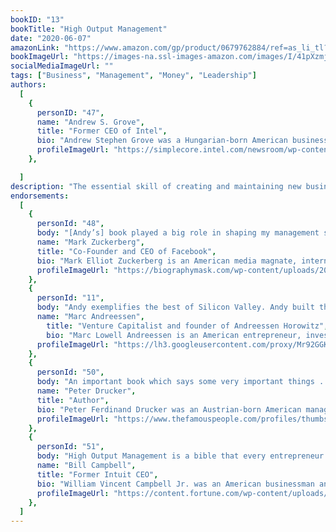 ```yaml
---
bookID: "13"
bookTitle: "High Output Management"
date: "2020-06-07"
amazonLink: "https://www.amazon.com/gp/product/0679762884/ref=as_li_tl?ie=UTF8&camp=1789&creative=9325&creativeASIN=0679762884&linkCode=as2&tag=btmysmarter-20&linkId=ef47d8770e8d9e6bbad0c1fe45c9e6bc"
bookImageUrl: "https://images-na.ssl-images-amazon.com/images/I/41pXzmjz9KL._SX322_BO1,204,203,200_.jpg"
socialMediaImageUrl: ""
tags: ["Business", "Management", "Money", "Leadership"]
authors:
  [
    {
      personID: "47",
      name: "Andrew S. Grove",
      title: "Former CEO of Intel",
      bio: "Andrew Stephen Grove was a Hungarian-born American businessman, engineer, author and a pioneer in the semiconductor industry. He escaped from Communist-controlled Hungary at the age of 20 and moved to the United States, where he finished his education.",
      profileImageUrl: "https://simplecore.intel.com/newsroom/wp-content/uploads/sites/11/2016/01/andrew-grove_2.jpg",
	},

  ]
description: "The essential skill of creating and maintaining new businesses—the art of the entrepreneur—can be summed up in a single word: managing. Born of Grove’s experiences at one of America’s leading technology companies, High Output Management is equally appropriate for sales managers, accountants, consultants, and teachers, as well as CEOs and startup founders. Grove covers techniques for creating highly productive teams, demonstrating methods of motivation that lead to peak performance—throughout, High Output Management is a practical handbook for navigating real-life business scenarios and a powerful management manifesto with the ability to revolutionize the way we work."
endorsements:
  [
    {
      personId: "48",
      body: "[Andy’s] book played a big role in shaping my management style",
      name: "Mark Zuckerberg",
	  title: "Co-Founder and CEO of Facebook",
	  bio: "Mark Elliot Zuckerberg is an American media magnate, internet entrepreneur, and philanthropist. He is known for co-founding Facebook, Inc. and serves as its chairman, chief executive officer, and controlling shareholder.",
      profileImageUrl: "https://biographymask.com/wp-content/uploads/2020/05/Mark-Zuckerberg.jpg",
	},
	{
      personId: "11",
      body: "Andy exemplifies the best of Silicon Valley. Andy built the model for what a high quality Silicon Valley company could be.",
      name: "Marc Andreessen",
	    title: "Venture Capitalist and founder of Andreessen Horowitz",
	    bio: "Marc Lowell Andreessen is an American entrepreneur, investor, and software engineer. He is the co-author of Mosaic, the first widely used web browser; co-founder of Netscape; and co-founder and general partner of Silicon Valley venture capital firm Andreessen Horowitz.",
      profileImageUrl: "https://lh3.googleusercontent.com/proxy/Mr92GGKMSza1QI-zFd-a9rHbbQXMqDxk84fCVoioSdhkWYHHFHGW0oszz0DhOOA_2CPVa-dtaJP7CpAWNbjCwG4xOfk68lv8EA89Qq0wG4qlN9_D",
	},
	{
      personId: "50",
      body: "An important book which says some very important things . . . beautifully and with style.",
      name: "Peter Drucker",
	  title: "Author",
	  bio: "Peter Ferdinand Drucker was an Austrian-born American management consultant, educator, and author, whose writings contributed to the philosophical and practical foundations of the modern business corporation.",
      profileImageUrl: "https://www.thefamouspeople.com/profiles/thumbs/peter-drucker-4.jpg",
	},
	{
      personId: "51",
      body: "High Output Management is a bible that every entrepreneur and every manager in the country should look at, read and understand.",
      name: "Bill Campbell",
	  title: "Former Intuit CEO",
	  bio: "William Vincent Campbell Jr. was an American businessman and chairman of the board of trustees of Columbia University and chairman of the board of Intuit Inc. He was VP of Marketing and board director for Apple Inc. and CEO for Claris, Intuit, and GO Corporation.",
      profileImageUrl: "https://content.fortune.com/wp-content/uploads/2014/07/bill_campbell.jpg",
	},
  ]
---
```

